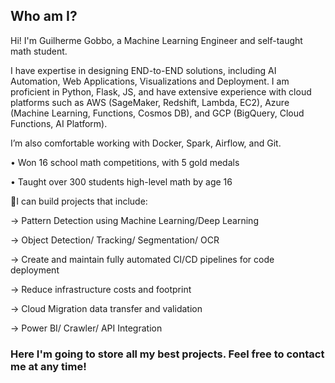 ## Who am I?

Hi! I'm Guilherme Gobbo, a Machine Learning Engineer and self-taught math student.

I have expertise in designing END-to-END solutions, including AI Automation, Web Applications, Visualizations and Deployment. I am proficient in Python, Flask, JS, and have extensive experience with cloud platforms such as AWS (SageMaker, Redshift, Lambda, EC2), Azure (Machine Learning, Functions, Cosmos DB), and GCP (BigQuery, Cloud Functions, AI Platform).

I’m also comfortable working with Docker, Spark, Airflow, and Git.

• Won 16 school math competitions, with 5 gold medals

• Taught over 300 students high-level math by age 16


🧩I can build projects that include:


→ Pattern Detection using Machine Learning/Deep Learning

→ Object Detection/ Tracking/ Segmentation/ OCR

→ Create and maintain fully automated CI/CD pipelines for code deployment

→ Reduce infrastructure costs and footprint

→ Cloud Migration data transfer and validation

→ Power BI/ Crawler/ API Integration


### Here I'm going to store all my best projects. Feel free to contact me at any time!
